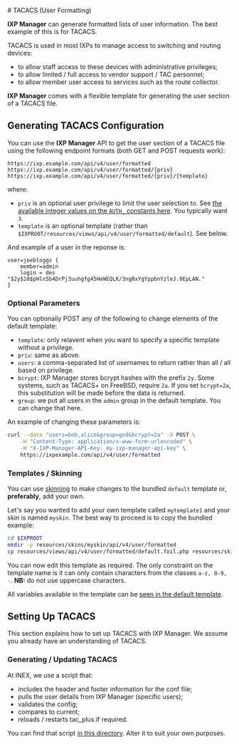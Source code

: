 # TACACS (User Formatting)

**IXP Manager** can generate formatted lists of user information. The best example of this is for TACACS.

TACACS is used in most IXPs to manage access to switching and routing devices:

* to allow staff access to these devices with administrative privileges;
* to allow limited / full access to vendor support / TAC personnel;
* to allow member user access to services such as the route collector.

**IXP Manager** comes with a flexible template for generating the user section of a TACACS file.

## Generating TACACS Configuration

You can use the **IXP Manager** API to get the user section of a TACACS file using the following endpoint formats (both GET and POST requests work):

```
https://ixp.example.com/api/v4/user/formatted
https://ixp.example.com/api/v4/user/formatted/{priv}
https://ixp.example.com/api/v4/user/formatted/{priv}/{template}
```

where:

* `priv` is an optional user privilege to limit the user selection to. See [the available integer values on the `AUTH_` constants here](https://github.com/inex/IXP-Manager/blob/master/database/Entities/User.php). You typically want `3`.
* `template` is an optional template (rather than `$IXPROOT/resources/views/api/v4/user/formatted/default`). See below.

And example of a user in the reponse is:

```
user=joebloggs {
    member=admin
    login = des "$2y$10$pHln5b4DrPj3uuhgfg45HeWEQLK/3ngRxYgYppbnYzleJ.9EpLAN."
}
```

### Optional Parameters

You can optionally POST any of the following to change elements of the default template:

* `template`: only relavent when you want to specify a specific template without a privilege.
* `priv`: same as above.
* `users`: a comma-separated list of usernames to return rather than all / all based on privilege.
* `bcrypt`: IXP Manager stores bcrypt hashes with the prefix `2y`. Some systems, such as TACACS+ on FreeBSD, require `2a`. If you set `bcrypt=2a`, this substitution will be made before the data is returned.
* `group`: we put all users in the `admin` group in the default template. You can change that here.

An example of changing these parameters is:

```sh
curl --data "users=bob,alice&group=god&bcrypt=2a" -X POST \
    -H "Content-Type: application/x-www-form-urlencoded" \
    -H "X-IXP-Manager-API-Key: my-ixp-manager-api-key" \
    https://ixpexample.com/api/v4/user/formatted
```


### Templates / Skinning

You can use [skinning](skinning.md) to make changes to the bundled `default` template or, **preferably**, add your own.

Let's say you wanted to add your own template called `mytemplate1` and your skin is named `myskin`. The best way to proceed is to copy the bundled example:

```sh
cd $IXPROOT
mkdir -p resources/skins/myskin/api/v4/user/formatted
cp resources/views/api/v4/user/formatted/default.foil.php resources/skins/myskin/api/v4/user/formatted/mytemplate1.foil.php
```

You can now edit this template as required. The only constraint on the template name is it can only contain characters from the classes `a-z, 0-9, -`. **NB:** do not use uppercase characters.

All variables available in the template can be [seen in the default template](https://github.com/inex/IXP-Manager/blob/master/resources/views/api/v4/user/formatted/default.foil.php).


## Setting Up TACACS

This section explains how to set up TACACS with IXP Manager. We assume you already have an understanding of TACACS.

### Generating / Updating TACACS

At INEX, we use a script that:

* includes the header and footer information for the conf file;
* pulls the user details from IXP Manager (specific users);
* validates the config;
* compares to current;
* reloads / restarts tac_plus if required.

You can find that script [in this directory](https://github.com/inex/IXP-Manager/tree/master/tools/runtime/tacacs). Alter it to suit your own purposes.
